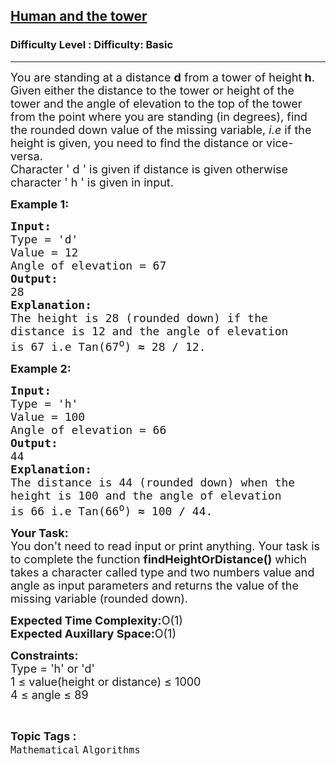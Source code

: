 <h2><a href="https://www.geeksforgeeks.org/problems/human-and-the-tower5254/1?page=29&difficulty=Basic&status=unsolved,attempted&sortBy=accuracy">Human and the tower</a></h2><h3>Difficulty Level : Difficulty: Basic</h3><hr><div class="problems_problem_content__Xm_eO"><p><span style="font-size:18px">You are standing at a distance <strong>d</strong> from a tower of height<strong> h</strong>. Given either the distance to the tower&nbsp;or height of the tower&nbsp;and the angle of elevation to the top of the tower from the point where you are standing (in degrees),&nbsp;find the rounded down&nbsp;value&nbsp;of the missing variable, <em>i.e</em> if the height is given, you need to find the distance or vice-versa.<br>
Character ' d ' is given if distance is given otherwise character ' h ' is given in input.</span></p>

<p><span style="font-size:18px"><strong>Example 1:</strong></span></p>

<pre><span style="font-size:18px"><strong>Input:</strong>
Type = 'd'
Value = 12
Angle of elevation = 67
<strong>Output:</strong>
28
<strong>Explanation:</strong>
The height is 28 (rounded down) if the 
distance is 12 and the angle of elevation 
is 67 i.e Tan(67<sup>o</sup>) <strong>≈ </strong>28 / 12.</span></pre>

<p><span style="font-size:18px"><strong>Example 2:</strong></span></p>

<pre><span style="font-size:18px"><strong>Input:</strong>
Type = 'h'
Value = 100
Angle of elevation = 66
<strong>Output:</strong>
44
<strong>Explanation:</strong>
The distance is 44 (rounded down) when the
height is 100 and the angle of elevation 
is 66 i.e Tan(66<sup>o</sup>) <strong>≈ </strong>100 / 44.</span></pre>

<p><span style="font-size:18px"><strong>Your Task:</strong><br>
You don't need to read input or print anything. Your task is to complete the function <strong>findHeightOrDistance()</strong> which takes a character called type and two numbers value and angle as input parameters and returns the value of the missing variable (rounded down).&nbsp;</span></p>

<p><span style="font-size:18px"><strong>Expected Time Complexity:</strong>O(1)<br>
<strong>Expected Auxillary Space:</strong>O(1)</span></p>

<p><span style="font-size:18px"><strong>Constraints:</strong><br>
Type = 'h' or&nbsp;'d'<br>
1 ≤ value(height or distance) ≤&nbsp;1000<br>
4 ≤&nbsp;angle ≤&nbsp;89</span></p>
</div><br><p><span style=font-size:18px><strong>Topic Tags : </strong><br><code>Mathematical</code>&nbsp;<code>Algorithms</code>&nbsp;